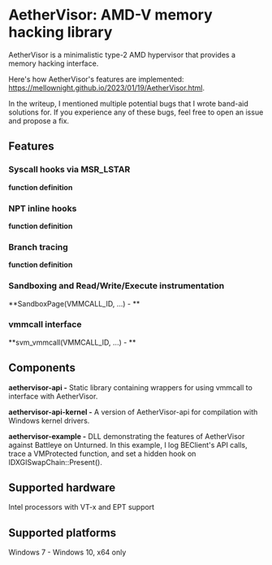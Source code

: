 AetherVisor: AMD-V memory hacking library
=========

AetherVisor is a minimalistic type-2 AMD hypervisor that provides a memory hacking interface.  

Here's how AetherVisor's features are implemented: https://mellownight.github.io/2023/01/19/AetherVisor.html. 

In the writeup, I mentioned multiple potential bugs that I wrote band-aid solutions for. If you experience any of these bugs, feel free to open an issue and propose a fix.

## Features
### Syscall hooks via MSR_LSTAR
**function definition**


### NPT inline hooks
**function definition**

### Branch tracing
**function definition**

### Sandboxing and Read/Write/Execute instrumentation
**SandboxPage(VMMCALL_ID, ...) - **

### vmmcall interface
**svm_vmmcall(VMMCALL_ID, ...) - **

## Components ##

**aethervisor-api -** Static library containing wrappers for using vmmcall to interface with AetherVisor.


**aethervisor-api-kernel -** A version of AetherVisor-api for compilation with Windows kernel drivers.

**aethervisor-example -** DLL demonstrating the features of AetherVisor against Battleye on Unturned. In this example, I log BEClient's API calls, trace a VMProtected function, and set a hidden hook on IDXGISwapChain::Present().

## Supported hardware ##
 Intel processors with VT-x and EPT support

## Supported platforms ##
 Windows 7 - Windows 10, x64 only
 
